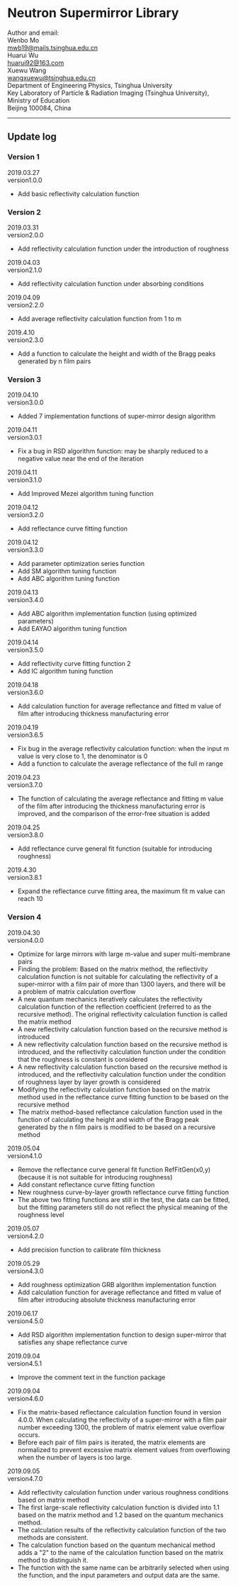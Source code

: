 # Neutron Supermirror Library

Author and email:  
Wenbo Mo  
mwb19@mails.tsinghua.edu.cn  
Huarui Wu    
huarui92@163.com  
Xuewu Wang  
wangxuewu@tsinghua.edu.cn  
Department of Engineering Physics, Tsinghua University  
Key Laboratory of Particle & Radiation Imaging (Tsinghua University), Ministry of Education  
Beijing 100084, China  

------------------------------------------------------
## Update log  

### Version 1
2019.03.27  
version1.0.0  
* Add basic reflectivity calculation function  

### Version 2
2019.03.31  
version2.0.0  
* Add reflectivity calculation function under the introduction of roughness  

2019.04.03  
version2.1.0  
* Add reflectivity calculation function under absorbing conditions  

2019.04.09  
version2.2.0  
* Add average reflectivity calculation function from 1 to m  

2019.4.10  
version2.3.0  
* Add a function to calculate the height and width of the Bragg peaks generated by n film pairs  

### Version 3
2019.04.10  
version3.0.0  
* Added 7 implementation functions of super-mirror design algorithm  

2019.04.11  
version3.0.1  
* Fix a bug in RSD algorithm function: may be sharply reduced to a negative value near the end of the iteration  

2019.04.11  
version3.1.0  
* Add Improved Mezei algorithm tuning function  

2019.04.12  
version3.2.0  
* Add reflectance curve fitting function  

2019.04.12  
version3.3.0  
* Add parameter optimization series function
* Add SM algorithm tuning function
* Add ABC algorithm tuning function  

2019.04.13  
version3.4.0  
* Add ABC algorithm implementation function (using optimized parameters)
* Add EAYAO algorithm tuning function  

2019.04.14  
version3.5.0  
* Add reflectivity curve fitting function 2
* Add IC algorithm tuning function  

2019.04.18  
version3.6.0  
* Add calculation function for average reflectance and fitted m value of film after introducing thickness manufacturing error  

2019.04.19  
version3.6.5  
* Fix bug in the average reflectivity calculation function: when the input m value is very close to 1, the denominator is 0
* Add a function to calculate the average reflectance of the full m range  

2019.04.23  
version3.7.0  
* The function of calculating the average reflectance and fitting m value of the film after introducing the thickness manufacturing error is improved, and the comparison of the error-free situation is added  

2019.04.25  
version3.8.0  
* Add reflectance curve general fit function (suitable for introducing roughness)  

2019.4.30  
version3.8.1  
* Expand the reflectance curve fitting area, the maximum fit m value can reach 10  

### Version 4
2019.04.30  
version4.0.0  
* Optimize for large mirrors with large m-value and super multi-membrane pairs
* Finding the problem: Based on the matrix method, the reflectivity calculation function is not suitable for calculating the reflectivity of a super-mirror with a film pair of more than 1300 layers, and there will be a problem of matrix calculation overflow
* A new quantum mechanics iteratively calculates the reflectivity calculation function of the reflection coefficient (referred to as the recursive method). The original reflectivity calculation function is called the matrix method
* A new reflectivity calculation function based on the recursive method is introduced
* A new reflectivity calculation function based on the recursive method is introduced, and the reflectivity calculation function under the condition that the roughness is constant is considered
* A new reflectivity calculation function based on the recursive method is introduced, and the reflectivity calculation function under the condition of roughness layer by layer growth is considered
* Modifying the reflectivity calculation function based on the matrix method used in the reflectance curve fitting function to be based on the recursive method
* The matrix method-based reflectance calculation function used in the function of calculating the height and width of the Bragg peak generated by the n film pairs is modified to be based on a recursive method  

2019.05.04  
version4.1.0  
* Remove the reflectance curve general fit function RefFitGen(x0,y) (because it is not suitable for introducing roughness)
* Add constant reflectance curve fitting function
* New roughness curve-by-layer growth reflectance curve fitting function
* The above two fitting functions are still in the test, the data can be fitted, but the fitting parameters still do not reflect the physical meaning of the roughness level  

2019.05.07  
version4.2.0  
* Add precision function to calibrate film thickness  

2019.05.29  
version4.3.0  
* Add roughness optimization GRB algorithm implementation function
* Add calculation function for average reflectance and fitted m value of film after introducing absolute thickness manufacturing error  

2019.06.17  
version4.5.0  
* Add RSD algorithm implementation function to design super-mirror that satisfies any shape reflectance curve  

2019.09.04  
version4.5.1  
* Improve the comment text in the function package  

2019.09.04  
version4.6.0  
* Fix the matrix-based reflectance calculation function found in version 4.0.0. When calculating the reflectivity of a super-mirror with a film pair number exceeding 1300, the problem of matrix element value overflow occurs.
* Before each pair of film pairs is iterated, the matrix elements are normalized to prevent excessive matrix element values from overflowing when the number of layers is too large.  

2019.09.05  
version4.7.0  
* Add reflectivity calculation function under various roughness conditions based on matrix method
* The first large-scale reflectivity calculation function is divided into 1.1 based on the matrix method and 1.2 based on the quantum mechanics method.
* The calculation results of the reflectivity calculation function of the two methods are consistent.
* The calculation function based on the quantum mechanical method adds a "2" to the name of the calculation function based on the matrix method to distinguish it.
* The function with the same name can be arbitrarily selected when using the function, and the input parameters and output data are the same.  
